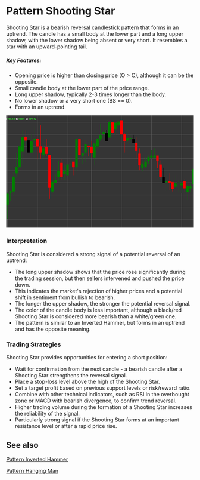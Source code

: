 # Pattern Shooting Star

Shooting Star is a bearish reversal candlestick pattern that forms in an uptrend. The candle has a small body at the lower part and a long upper shadow, with the lower shadow being absent or very short. It resembles a star with an upward-pointing tail.

##### Key Features:

- Opening price is higher than closing price (O > C), although it can be the opposite.
- Small candle body at the lower part of the price range.
- Long upper shadow, typically 2-3 times longer than the body.
- No lower shadow or a very short one (BS == 0).
- Forms in an uptrend.

![Shooting Star Pattern](../../../images/shootingstarpattern.png)

### Interpretation

Shooting Star is considered a strong signal of a potential reversal of an uptrend:

- The long upper shadow shows that the price rose significantly during the trading session, but then sellers intervened and pushed the price down.
- This indicates the market's rejection of higher prices and a potential shift in sentiment from bullish to bearish.
- The longer the upper shadow, the stronger the potential reversal signal.
- The color of the candle body is less important, although a black/red Shooting Star is considered more bearish than a white/green one.
- The pattern is similar to an Inverted Hammer, but forms in an uptrend and has the opposite meaning.

### Trading Strategies

Shooting Star provides opportunities for entering a short position:

- Wait for confirmation from the next candle - a bearish candle after a Shooting Star strengthens the reversal signal.
- Place a stop-loss level above the high of the Shooting Star.
- Set a target profit based on previous support levels or risk/reward ratio.
- Combine with other technical indicators, such as RSI in the overbought zone or MACD with bearish divergence, to confirm trend reversal.
- Higher trading volume during the formation of a Shooting Star increases the reliability of the signal.
- Particularly strong signal if the Shooting Star forms at an important resistance level or after a rapid price rise.

## See also

[Pattern Inverted Hammer](inverted_hammer.md)

[Pattern Hanging Man](hanging_man.md)